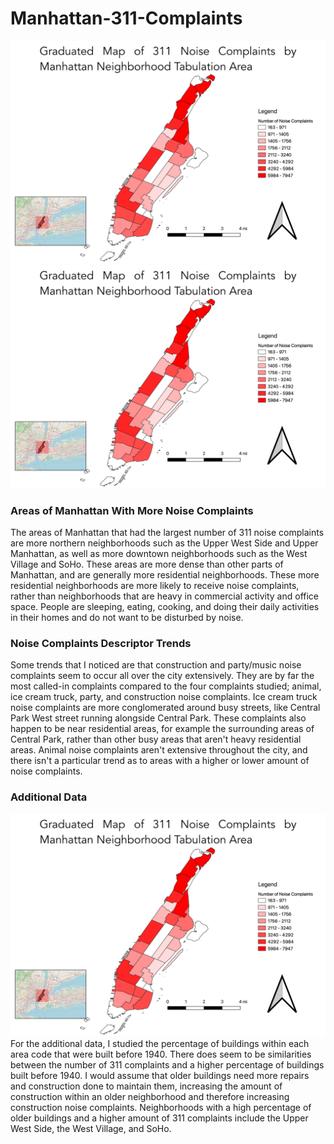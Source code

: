 # Manhattan-311-Complaints
![Manhattan 311 Complaints](https://github.com/joshmyran/Manhattan-311-Complaints/blob/50ca79820a80c47bea8505489dbedf55e18a3b6c/Graduated%20Map%20of%20311%20Complaints%20by%20NTA%20-%20Layout.png)
![Manhattan 311 Complaints by Descriptor](https://github.com/joshmyran/Manhattan-311-Complaints/blob/50ca79820a80c47bea8505489dbedf55e18a3b6c/Graduated%20Map%20of%20311%20Complaints%20by%20NTA%20-%20Layout.png)
### Areas of Manhattan With More Noise Complaints
The areas of Manhattan that had the largest number of 311 noise complaints are more northern neighborhoods such as the Upper West Side and Upper Manhattan, as well as more downtown neighborhoods such as the West Village and SoHo. These areas are more dense than other parts of Manhattan, and are generally more residential neighborhoods. These more residential neighborhoods are more likely to receive noise complaints, rather than neighborhoods that are heavy in commercial activity and office space. People are sleeping, eating, cooking, and doing their daily activities in their homes and do not want to be disturbed by noise. 
### Noise Complaints Descriptor Trends
Some trends that I noticed are that construction and party/music noise complaints seem to occur all over the city extensively. They are by far the most called-in complaints compared to the four complaints studied; animal, ice cream truck, party, and construction noise complaints. Ice cream truck noise complaints are more conglomerated around busy streets, like Central Park West street running alongside Central Park. These complaints also happen to be near residential areas, for example the surrounding areas of Central Park, rather than other busy areas that aren't heavy residential areas. Animal noise complaints aren't extensive throughout the city, and there isn't a particular trend as to areas with a higher or lower amount of noise complaints.
### Additional Data
![Manhattan Percentage of Buildings Built Before 1940](https://github.com/joshmyran/Manhattan-311-Complaints/blob/50ca79820a80c47bea8505489dbedf55e18a3b6c/Graduated%20Map%20of%20311%20Complaints%20by%20NTA%20-%20Layout.png)
For the additional data, I studied the percentage of buildings within each area code that were built before 1940. There does seem to be similarities between the number of 311 complaints and a higher percentage of buildings built before 1940. I would assume that older buildings need more repairs and construction done to maintain them, increasing the amount of construction within an older neighborhood and therefore increasing construction noise complaints. Neighborhoods with a high percentage of older buildings and a higher amount of 311 complaints include the Upper West Side, the West Village, and SoHo.
